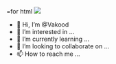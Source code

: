 =for html <a href="https://wakatime.com/@018cdfc6-4a5a-4143-85ca-be7fd26c5859"><img src="https://wakatime.com/badge/user/018cdfc6-4a5a-4143-85ca-be7fd26c5859.svg"></a>

- 👋 Hi, I’m @Vakood
- 👀 I’m interested in ...
- 🌱 I’m currently learning ...
- 💞️ I’m looking to collaborate on ...
- 📫 How to reach me ...
